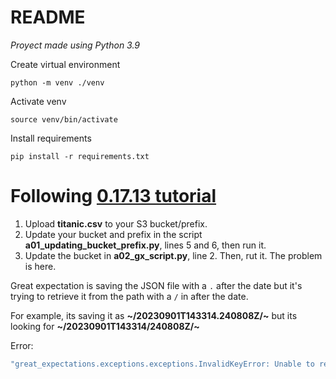 # README #
*Proyect made using Python 3.9*

Create virtual environment
```
python -m venv ./venv
```

Activate venv
```
source venv/bin/activate
```


Install requirements 
```
pip install -r requirements.txt
```
# Following [0.17.13 tutorial](https://docs.greatexpectations.io/docs/deployment_patterns/how_to_use_gx_with_aws/how_to_use_gx_with_aws_using_cloud_storage_and_pandas)

1. Upload **titanic.csv** to your S3 bucket/prefix.
2. Update your bucket and prefix in the script **a01_updating_bucket_prefix.py**, lines 5 and 6, then run it.
3. Update the bucket in **a02_gx_script.py**, line 2. Then, rut it. The problem is here.

Great expectation is saving the JSON file with a `.` after the date but it's trying to retrieve it from the path with a `/` in after the date.

For example, its saving it as **~/20230901T143314.240808Z/~** but its looking for **~/20230901T143314/240808Z/~**

Error:
```sh
"great_expectations.exceptions.exceptions.InvalidKeyError: Unable to retrieve object from TupleS3StoreBackend with the following Key: gx_titanic/test_titanic/__none__/20230901T143314/240808Z/s3_datasource-titanic_dataset.json"
```
